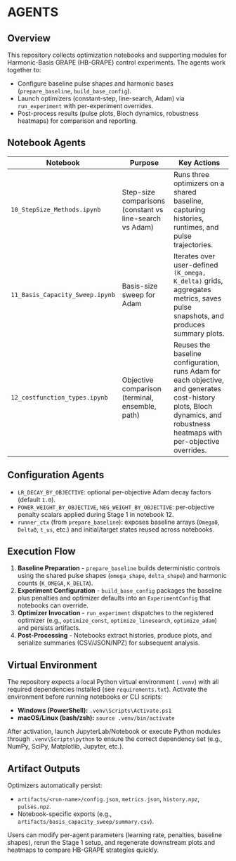 # AGENTS

## Overview
This repository collects optimization notebooks and supporting modules for Harmonic-Basis GRAPE (HB-GRAPE) control experiments. The agents work together to:

- Configure baseline pulse shapes and harmonic bases (`prepare_baseline`, `build_base_config`).
- Launch optimizers (constant-step, line-search, Adam) via `run_experiment` with per-experiment overrides.
- Post-process results (pulse plots, Bloch dynamics, robustness heatmaps) for comparison and reporting.

## Notebook Agents

| Notebook | Purpose | Key Actions |
| --- | --- | --- |
| `10_StepSize_Methods.ipynb` | Step-size comparisons (constant vs line-search vs Adam) | Runs three optimizers on a shared baseline, capturing histories, runtimes, and pulse trajectories. |
| `11_Basis_Capacity_Sweep.ipynb` | Basis-size sweep for Adam | Iterates over user-defined `(K_omega, K_delta)` grids, aggregates metrics, saves pulse snapshots, and produces summary plots. |
| `12_costfunction_types.ipynb` | Objective comparison (terminal, ensemble, path) | Reuses the baseline configuration, runs Adam for each objective, and generates cost-history plots, Bloch dynamics, and robustness heatmaps with per-objective overrides. |

## Configuration Agents

- `LR_DECAY_BY_OBJECTIVE`: optional per-objective Adam decay factors (default `1.0`).
- `POWER_WEIGHT_BY_OBJECTIVE`, `NEG_WEIGHT_BY_OBJECTIVE`: per-objective penalty scalars applied during Stage 1 in notebook 12.
- `runner_ctx` (from `prepare_baseline`): exposes baseline arrays (`Omega0`, `Delta0`, `t_us`, etc.) and initial/target states reused across notebooks.

## Execution Flow

1. **Baseline Preparation** - `prepare_baseline` builds deterministic controls using the shared pulse shapes (`omega_shape`, `delta_shape`) and harmonic counts (`K_OMEGA`, `K_DELTA`).
2. **Experiment Configuration** - `build_base_config` packages the baseline plus penalties and optimizer defaults into an `ExperimentConfig` that notebooks can override.
3. **Optimizer Invocation** - `run_experiment` dispatches to the registered optimizer (e.g., `optimize_const`, `optimize_linesearch`, `optimize_adam`) and persists artifacts.
4. **Post-Processing** - Notebooks extract histories, produce plots, and serialize summaries (CSV/JSON/NPZ) for subsequent analysis.

## Virtual Environment

The repository expects a local Python virtual environment (`.venv`) with all required dependencies installed (see `requirements.txt`). Activate the environment before running notebooks or CLI scripts:

- **Windows (PowerShell):** `.venv\Scripts\Activate.ps1`
- **macOS/Linux (bash/zsh):** `source .venv/bin/activate`

After activation, launch JupyterLab/Notebook or execute Python modules through `.venv\Scripts\python` to ensure the correct dependency set (e.g., NumPy, SciPy, Matplotlib, Jupyter, etc.).

## Artifact Outputs

Optimizers automatically persist:

- `artifacts/<run-name>/config.json`, `metrics.json`, `history.npz`, `pulses.npz`.
- Notebook-specific exports (e.g., `artifacts/basis_capacity_sweep/summary.csv`).

Users can modify per-agent parameters (learning rate, penalties, baseline shapes), rerun the Stage 1 setup, and regenerate downstream plots and heatmaps to compare HB-GRAPE strategies quickly.

